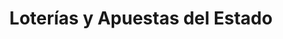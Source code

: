 ---
title: "Loterías y Apuestas del Estado"
url: /madrid/loterias-y-apuestas-del-estado-calle-de-argensola/
shop: Lotterie
---